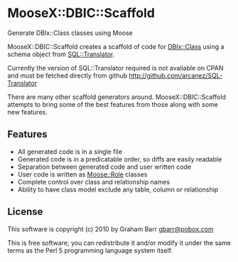 # MooseX::DBIC::Scaffold

Generate DBIx::Class classes using Moose

MooseX::DBIC::Scaffold creates a scaffold of code for [DBIx::Class](http://search.cpan.org/perldoc?DBIx::Class) using a schema
object from [SQL::Translator](http://github.com/arcanez/SQL-Translator).

Currently the version of SQL::Translator required is not available on CPAN and must be
fetched directly from github http://github.com/arcanez/SQL-Translator

There are many other scaffold generators around. MooseX::DBIC::Scaffold attempts
to bring some of the best features from those along with some new features.

## Features

  * All generated code is in a single file
  * Generated code is in a predicatable order, so diffs are easily readable
  * Separation between generated code and user written code
  * User code is written as [Moose::Role](http://search.cpan.org/perldoc?Moose::Role) classes
  * Complete control over class and relationship names
  * Ability to have class model exclude any table, column or relationship

## License

This software is copyright (c) 2010 by Graham Barr <gbarr@pobox.com>

This is free software; you can redistribute it and/or modify it under
the same terms as the Perl 5 programming language system itself.



